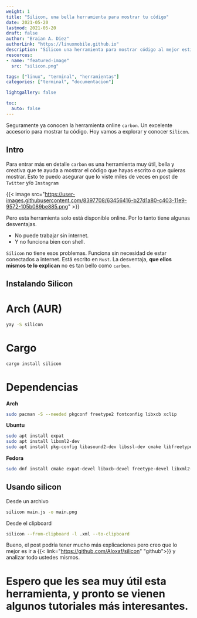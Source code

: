 ```yaml
---
weight: 1
title: "Silicon, una bella herramienta para mostrar tu código"
date: 2021-05-20
lastmod: 2021-05-20
draft: false
author: "Braian A. Diez"
authorLink: "https://linuxmobile.github.io"
description: "Sílicon una herramienta para mostrar código al mejor estilo carbon"
resources:
- name: "featured-image"
  src: "silicon.png"

tags: ["linux", "terminal", "herramientas"]
categories: ["terminal", "documentacion"]

lightgallery: false

toc:
  auto: false
---
```


Seguramente ya conocen la herramienta online `carbon`. Un excelente accesorio para mostrar tu código. Hoy vamos a explorar y conocer `Silicon`. 

<!--more-->

## Intro

Para entrar más en detalle `carbon` es una herramienta muy útil, bella y creativa que te ayuda a mostrar el código que hayas escrito o que quieras mostrar. Esto te puedo asegurar que lo viste miles de veces en post de `Twitter` y/o `Instagram`

{{< image src="https://user-images.githubusercontent.com/8397708/63456416-b27d1a80-c403-11e9-9572-105b089be885.png" >}}

Pero esta herramienta solo está disponible online. Por lo tanto tiene algunas desventajas. 
- No puede trabajar sin internet.
- Y no funciona bien con shell. 

`Silicon` no tiene esos problemas. Funciona sin necesidad de estar conectados a internet. Está escrito en `Rust`. La desventaja, **que ellos mismos te lo explican** no es tan bello como `carbon`.

## Instalando Silicon

# Arch (AUR)

```bash
yay -S silicon
```

# Cargo

```bash
cargo install silicon
```

# Dependencias

**Arch**
```bash
sudo pacman -S --needed pkgconf freetype2 fontconfig libxcb xclip
```
**Ubuntu**
```bash
sudo apt install expat
sudo apt install libxml2-dev
sudo apt install pkg-config libasound2-dev libssl-dev cmake libfreetype6-dev libexpat1-dev libxcb-composite0-dev
```
**Fedora**
```bash
sudo dnf install cmake expat-devel libxcb-devel freetype-devel libxml2-devel
```

## Usando silicon

Desde un archivo
```bash
silicon main.js -o main.png 
```

Desde el clipboard
```bash
silicon --from-clipboard -l .xml --to-clipboard
```


Bueno, el post podría tener mucho más explicaciones pero creo que lo mejor es ir a  {{< link="https://github.com/Aloxaf/silicon" "github">}} y analizar todo ustedes mismos. 

# Espero que les sea muy útil esta herramienta, y pronto se vienen algunos tutoriales más interesantes. 
